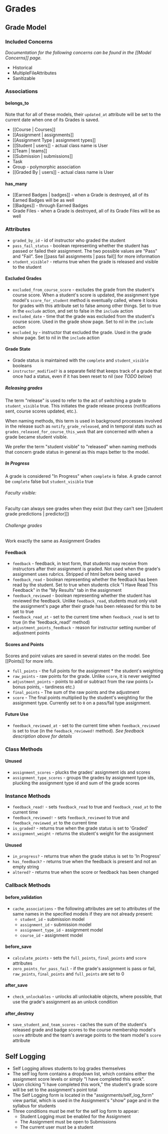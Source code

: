 # Grades

## Grade Model

### Included Concerns

*Documentation for the following concerns can be found in the [[Model Concerns]] page.*

  * Historical
  * MultipleFileAttributes
  * Sanitizable

### Associations

#### belongs_to

Note that for all of these models, their `updated_at` attribute will be set to the current date when one of its Grades is saved.

  * [[Course | Courses]]
  * [[Assignment | assignments]]
  * [[Assignment Type | assignment types]]
  * [[Student | users]] - actual class name is User
  * [[Team | teams]]
  * [[Submission | submissions]]
  * Task
  * Group - polymorphic association
  * [[Graded By | users]] - actual class name is User

#### has_many

  * [[Earned Badges | badges]] - when a Grade is destroyed, all of its Earned Badges will be as well
  * [[Badges]] - through Earned Badges
  * Grade Files - when a Grade is destroyed, all of its Grade Files will be as well

### Attributes

  * `graded_by_id` - id of instructor who graded the student
  * `pass_fail_status` - boolean representing whether the student has passed or failed their assignment. The two possible values are "Pass" and "Fail". See [[pass fail assignments | pass fail]] for more information
  *  `student_visible?` - returns true when the grade is released and visible to the student

#### Excluded Grades

  * `excluded_from_course_score` - excludes the grade from the student's course score. When a student's score is updated, the assignment type model's `score_for_student` method is eventually called, where it looks for grades with this attribute set to false among other things. Set to true in the `exclude` action, and set to false in the `include` action
  * `excluded_date` - time that the grade was excluded from the student's course score. Used in the grade show page. Set to nil in the `include` action
  * `excluded_by` - instructor that excluded the grade. Used in the grade show page. Set to nil in the `include` action

#### Grade State

* Grade status is maintained with the `complete` and `student_visible` booleans
* `instructor_modified?` is a separate field that keeps track of a grade that once had a status, even if it has been reset to nil (*see TODO below*)

##### Releasing grades

The term "release" is used to refer to the act of switching a grade to `student_visible` true. This initiates the grade release process (notifications sent, course scores updated, etc.).

When naming methods, this term is used in background processes involved in the release such as `notify_grade_released`, and in temporal stats such as ` grades_released_for_course_this_week` that are concerned with when a grade became student visible.

We prefer the term "student visible" to "released" when naming methods that concern grade status in general as this maps better to the model.

##### In Progress

A grade is considered "In Progress" when `complete` is false. A grade cannot be `complete` false but `student_visible` true

###### Faculty visible:

Faculty can always see grades when they exist (but they can't see [[student grade predictions | predictor]])

###### Challenge grades

Work exactly the same as Assignment Grades

#### Feedback

  * `feedback` - feedback, in text form, that students may receive from instructors after their assignment is graded. Not used when the grade's assignment uses rubrics. Stripped of html before being saved
  * `feedback_read` - boolean representing whether the feedback has been read by the student. Set to true when students click "I Have Read This Feedback" in the "My Results" tab in the assignment
  * `feedback_reviewed` - boolean representing whether the student has reviewed the feedback. Unlike `feedback_read`, students must only visit the assignment's page after their grade has been released for this to be set to true
  * `feedback_read_at` - set to the current time when `feedback_read` is set to true (in the 'feedback_read!' method)
  * `adjustment_points_feedback` - reason for instructor setting number of adjustment points

#### Scores and Points

Scores and point values are saved in several states on the model. See [[Points]] for more info.

  * `full_points` - the full points for the assignment * the student's weighting
  * `raw_points` - raw points for the grade. Unlike `score`, it is never weighted
  * `adjustment_points` - points to add or subtract from the raw points (+ bonus points, - tardiness etc.)
  * `final_points` - The sum of the raw points and the adjustment
  * `score` - The final points multiplied by the student's weighting for the assignment type. Currently set to `0` on a pass/fail type assignment.

#### Future Use

  * `feedback_reviewed_at` - set to the current time when `feedback_reviewed` is set to true (in the `feedback_reviewed!` method). *See feedback description above for details*

### Class Methods

#### Unused

  * `assignment_scores` - plucks the grades' assignment ids and scores
  * `assignment_type_scores` - groups the grades by assignment type ids, plucking the assignment type id and sum of the grade scores

### Instance Methods

  * `feedback_read!` - sets `feedback_read` to true and `feedback_read_at` to the current time
  * `feedback_reviewed!` - sets `feedback_reviewed` to true and `feedback_reviewed_at` to the current time
  * `is_graded?` - returns true when the grade status is set to 'Graded'
  * `assignment_weight` - returns the student's weight for the assignment

#### Unused

  * `in_progress?` - returns true when the grade status is set to 'In Progress'
  * `has_feedback?` - returns true when the feedback is present and not an empty string
  * `altered?` - returns true when the score or feedback has been changed

### Callback Methods

#### before_validation

  * `cache_associations` - the following attributes are set to attributes of the same names in the specified models if they are not already present:
    * `student_id` - submission model
    * `assignment_id` - submission model
    * `assignment_type_id` - assignment model
    * `course_id` - assignment model

#### before_save

  * `calculate_points` - sets the `full_points`, `final_points` and `score` attributes
  * `zero_points_for_pass_fail` - if the grade's assignment is pass or fail, `raw_points`, `final_points` and `full_points` are set to 0

#### after_save

  * `check_unlockables` - unlocks all unlockable objects, where possible, that use the grade's assignment as an unlock condition

#### after_destroy

  * `save_student_and_team_scores` - caches the sum of the student's released grade and badge scores to the course membership model's `score` attribute and the team's average points to the team model's `score` attribute

## Self Logging

  * Self Logging allows students to log grades themselves
  * The self log form contains a dropdown list, which contains either the assignment score levels or simply "I have completed this work".
  * Upon clicking "I have completed this work," the student's grade score will be set to the assignment's point total
  * The Self Logging form is located in the "assignments/self_log_form" view partial, which is used in the Assignment's "show" page and in the syllabus for students
  * Three conditions must be met for the self log form to appear:
    * Student Logging must be enabled for the Assignment
    * The Assignment must be open to Submissions
    * The current user must be a student
